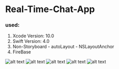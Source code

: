 # Real-Time-Chat-App
### used:
1. Xcode Version: 10.0
1. Swift Version: 4.0
1. Non-Storyboard - autoLayout - NSLayoutAnchor
1. FireBase

![alt text](http://betastore.carloudy.com/media/documents/0gwp68ql/realTimeChat1.png)
![alt text](http://betastore.carloudy.com/media/documents/0gwp68ql/realTimeChat2.png)
![alt text](http://betastore.carloudy.com/media/documents/0gwp68ql/realTimeChat3.png)
![alt text](http://betastore.carloudy.com/media/documents/0gwp68ql/realTimeChat4.png)
![alt text](http://betastore.carloudy.com/media/documents/0gwp68ql/realTimeChat5.png)
